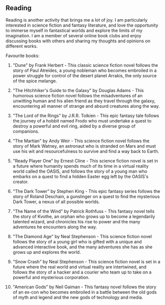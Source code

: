 
## Reading

Reading is another activity that brings me a lot of joy. I am particularly interested in science fiction and fantasy literature, and love the opportunity to immerse myself in fantastical worlds and explore the limits of my imagination. I am a member of several online book clubs and enjoy discussing books with others and sharing my thoughts and opinions on different works.

Favourite books:
1. "Dune" by Frank Herbert - This classic science fiction novel follows the story of Paul Atreides, a young nobleman who becomes embroiled in a power struggle for control of the desert planet Arrakis, the only source of the spice melange.

1. "The Hitchhiker's Guide to the Galaxy" by Douglas Adams - This humorous science fiction novel follows the misadventures of an unwitting human and his alien friend as they travel through the galaxy, encountering all manner of strange and absurd creatures along the way.

1. "The Lord of the Rings" by J.R.R. Tolkien - This epic fantasy tale follows the journey of a hobbit named Frodo who must undertake a quest to destroy a powerful and evil ring, aided by a diverse group of companions.

1. "The Martian" by Andy Weir - This science fiction novel follows the story of Mark Watney, an astronaut who is stranded on Mars and must use his wit and resourcefulness to survive and find a way back to Earth.

1. "Ready Player One" by Ernest Cline - This science fiction novel is set in a future where humanity spends much of its time in a virtual reality world called the OASIS, and follows the story of a young man who embarks on a quest to find a hidden Easter egg left by the OASIS's creator.

1. "The Dark Tower" by Stephen King - This epic fantasy series follows the story of Roland Deschain, a gunslinger on a quest to find the mysterious Dark Tower, a nexus of all possible worlds.

1. "The Name of the Wind" by Patrick Rothfuss - This fantasy novel tells the story of Kvothe, an orphan who grows up to become a legendarily talented wizard, and chronicles his rise to power and the many adventures he encounters along the way.

1. "The Diamond Age" by Neal Stephenson - This science fiction novel follows the story of a young girl who is gifted with a unique and advanced interactive book, and the many adventures she has as she grows up and explores the world.

1. "Snow Crash" by Neal Stephenson - This science fiction novel is set in a future where the real world and virtual reality are intertwined, and follows the story of a hacker and a courier who team up to take on a powerful and mysterious corporation.

1. "American Gods" by Neil Gaiman - This fantasy novel follows the story of an ex-con who becomes embroiled in a battle between the old gods of myth and legend and the new gods of technology and media.